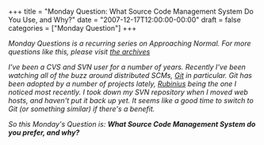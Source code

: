 +++
title = "Monday Question: What Source Code Management System Do You Use, and Why?"
date = "2007-12-17T12:00:00-00:00"
draft = false
categories = ["Monday Question"]
+++

<i>Monday Questions is a recurring series on Approaching Normal. For
more questions like this, please visit [the
archives](http://larrywright.me/blog/categories/questions.</i>)

I've been a CVS and SVN user for a number of years. Recently I've been
watching all of the buzz around distributed SCMs,
[Git](http://git.or.cz/) in particular. Git has been adopted by a number
of projects lately, [Rubinius](http://rubini.us/) being the one I
noticed most recently. I took down my SVN repository when I moved web
hosts, and haven't put it back up yet. It seems like a good time to
switch to Git (or something similar) if there's a benefit.

So this Monday's Question is: <b>What Source Code Management System do
you prefer, and why?</b>

